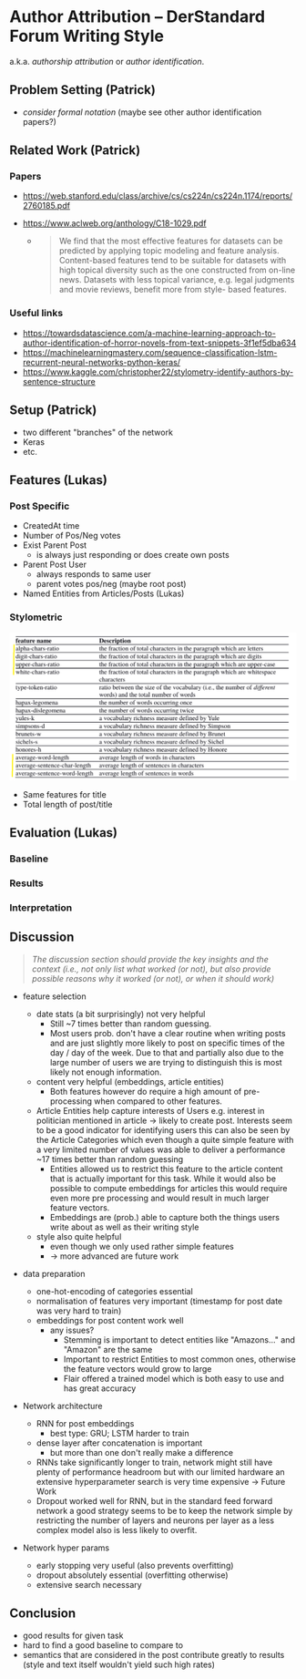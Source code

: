 # Author Attribution – DerStandard Forum Writing Style

a.k.a. *authorship attribution* or *author identification*.

## Problem Setting (Patrick)
- *consider formal notation* (maybe see other author identification papers?)

## Related Work (Patrick)
### Papers
- https://web.stanford.edu/class/archive/cs/cs224n/cs224n.1174/reports/2760185.pdf
- https://www.aclweb.org/anthology/C18-1029.pdf
  
    - > We find that the most effective features for datasets can be predicted by applying topic modeling and feature analysis. Content-based features tend to be suitable for datasets with high topical diversity such as the one constructed from on-line news. Datasets with less topical variance, e.g. legal judgments and movie reviews, benefit more from style- based features.

### Useful links
- https://towardsdatascience.com/a-machine-learning-approach-to-author-identification-of-horror-novels-from-text-snippets-3f1ef5dba634
- https://machinelearningmastery.com/sequence-classification-lstm-recurrent-neural-networks-python-keras/
- https://www.kaggle.com/christopher22/stylometry-identify-authors-by-sentence-structure

## Setup (Patrick)
- two different "branches" of the network
- Keras
- etc.

## Features (Lukas)

### Post Specific 

* CreatedAt time
* Number of Pos/Neg votes 
* Exist Parent Post
  * is always just responding or does create own posts
* Parent Post User
  * always responds to same user
  * parent votes pos/neg (maybe root post)
* Named Entities from Articles/Posts (Lukas)

### Stylometric

<img src="assets/image-20200606082356512.png" alt="image-20200606082356512" style="zoom:67%;" />

* Same features for title
* Total length of post/title

## Evaluation (Lukas)

### Baseline

### Results

### Interpretation

## Discussion

>  *The discussion section should provide the key insights and the context (i.e., not only list what worked (or not), but also provide possible reasons why it worked (or not), or when it should work)*

- feature selection
  - date stats (a bit surprisingly) not very helpful
    - Still ~7 times better than random guessing. 
    - Most users prob. don't have a clear routine when writing posts and are just slightly more likely to post on specific times of the day / day of the week. Due to that and partially also due to the large number of users we are trying to distinguish this is most likely not enough information. 
  - content very helpful (embeddings, article entities)
    - Both features however do require a high amount of pre-processing when compared to other features. 
  - Article Entities help capture interests of Users e.g. interest in politician mentioned in article -> likely to create post. Interests seem to be a good indicator for identifying users this can also be seen by the Article Categories which even though a quite simple feature with a very limited number of values was able to deliver a performance ~17 times better than random guessing
      - Entities allowed us to restrict this feature to the article content that is actually important for this task. While it would also be possible to compute embeddings for articles this would require even more pre processing and would result in much larger feature vectors.
    - Embeddings are (prob.) able to capture both the things users write about as well as their writing style
  - style also quite helpful
    - even though we only used rather simple features
    - → more advanced are future work
  
- data preparation
  - one-hot-encoding of categories essential
  - normalisation of features very important (timestamp for post date was very hard to train)
  - embeddings for post content work well
    - any issues?
      - Stemming is important to detect entities like "Amazons..." and "Amazon" are the same
      - Important to restrict Entities to most common ones, otherwise the feature vectors would grow to large
      - Flair offered a trained model which is both easy to use and has great accuracy 
- Network architecture

  - RNN for post embeddings
    - best type: GRU; LSTM harder to train
  - dense layer after concatenation is important
    - but more than one don't really make a difference
  - RNNs take significantly longer to train, network might still have plenty of performance headroom  but with our limited hardware an extensive hyperparameter search is very time expensive -> Future Work
  - Dropout worked well for RNN, but in the standard feed forward network a good strategy seems to be to keep the network simple by restricting the number of layers and neurons per layer as a less complex model also is less likely to overfit. 
- Network hyper params

  - early stopping very useful (also prevents overfitting)
  - dropout absolutely essential (overfitting otherwise)
  - extensive search necessary

## Conclusion

* good results for given task
* hard to find a good baseline to compare to
* semantics that are considered in the post contribute greatly to results (style and text itself wouldn't yield such high rates)